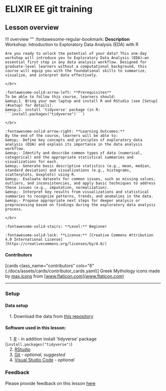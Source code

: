 # ELIXIR EE git training

## Lesson overview

!!! overview ""
    :fontawesome-regular-bookmark: **Description**  
    Workshop: Introduction to Exploratory Data Analysis (EDA) with R

    Are you ready to unlock the potential of your data? This one-day workshop will introduce you to Exploratory Data Analysis (EDA)—an essential first step in any data analysis workflow. Designed for graduate-level learners without a computational background, this course will equip you with the foundational skills to summarize, visualize, and interpret data effectively.
    
    </br>
    
    :fontawesome-solid-arrow-left: **Prerequisites**  
    To be able to follow this course, learners should:  
    &emsp;1. Bring your own laptop and install R and RStudio (see [Setup](#setup) for details).  
    &emsp;2. install 'tidyverse' package (in R: ```install.packages("tidyverse")```)  
    
    </br>
    
    :fontawesome-solid-arrow-right: **Learning Outcomes:**  
    By the end of the course, learners will be able to:  
    &emsp;- Define key concepts and principles of exploratory data analysis (EDA) and explain its importance in the data analysis workflow.  
    &emsp;- Identify and describe common types of data (numerical, categorical) and the appropriate statistical summaries and visualizations for each.  
    &emsp;- Generate basic descriptive statistics (e.g., mean, median, standard deviation) and visualizations (e.g., histograms, scatterplots, boxplots) using R.  
    &emsp;- Evaluate datasets for common issues, such as missing values, outliers, and inconsistencies, and apply basic techniques to address these issues (e.g., imputation, normalization).  
    &emsp;- Interpret key results from visualizations and statistical summaries to recognize patterns, trends, and anomalies in the data.  
    &emsp;- Propose appropriate next steps for deeper analysis or preprocessing based on findings during the exploratory data analysis process.  
    
    </br>
    
    :fontawesome-solid-stairs: **Level:** Beginner
    
    :fontawesome-solid-lock: **License:** [Creative Commons Attribution 4.0 International License](https://creativecommons.org/licenses/by/4.0/)

#### Contributors

[cards class_name="contributors" cols="6"(./docs/assets/cards/contributor_cards.yaml)]
Greek Mythology icons made by [max.icons](https://www.flaticon.com/authors/maxicons) from [www.flaticon.com](www.flaticon.com)

---
### Setup

#### Data setup
<!-- TODO: add some test repo here -->
&emsp;1. Download the data from [this repository](https://example.com)

#### Software used in this lesson:  
&emsp;1. [R](https://cran.rstudio.com/) - in addition install 'tidyverse' package (```install.packages("tidyverse")```)   
&emsp;2. [RStudio](https://posit.co/download/rstudio-desktop/)  
&emsp;3. [Git](https://git-scm.com/downloads) - _optional, suggested_  
&emsp;4. [Visual Studio Code](https://code.visualstudio.com/Download) - _optional_  

### Feedback

Please provide feedback on this lesson [here](https://example.com)
